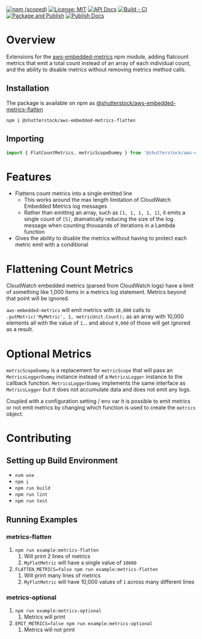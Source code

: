 [![npm (scoped)](https://img.shields.io/npm/v/%40shutterstock/aws-embedded-metrics-flatten)](https://www.npmjs.com/package/@shutterstock/aws-embedded-metrics-flatten) [![License: MIT](https://img.shields.io/badge/License-MIT-green.svg)](https://opensource.org/licenses/MIT) [![API Docs](https://img.shields.io/badge/API%20Docs-View%20Here-blue)](https://tech.shutterstock.com/aws-embedded-metrics-flatten/) [![Build - CI](https://github.com/shutterstock/aws-embedded-metrics-flatten/actions/workflows/ci.yml/badge.svg)](https://github.com/shutterstock/aws-embedded-metrics-flatten/actions/workflows/ci.yml) [![Package and Publish](https://github.com/shutterstock/aws-embedded-metrics-flatten/actions/workflows/publish.yml/badge.svg)](https://github.com/shutterstock/aws-embedded-metrics-flatten/actions/workflows/publish.yml) [![Publish Docs](https://github.com/shutterstock/aws-embedded-metrics-flatten/actions/workflows/docs.yml/badge.svg)](https://github.com/shutterstock/aws-embedded-metrics-flatten/actions/workflows/docs.yml)

# Overview

Extensions for the [aws-embedded-metrics](https://www.npmjs.com/package/aws-embedded-metrics) npm module, adding flatcount metrics that emit a total count instead of an array of each individual count, and the ability to disable metrics without removing metrics method calls.

## Installation

The package is available on npm as [@shutterstock/aws-embedded-metrics-flatten](https://www.npmjs.com/package/@shutterstock/aws-embedded-metrics-flatten)

`npm i @shutterstock/aws-embedded-metrics-flatten`

## Importing

```typescript
import { FlatCountMetrics, metricScopeDummy } from '@shutterstock/aws-embedded-metrics-flatten';
```

# Features

- Flattens count metrics into a single emitted line
  - This works around the max length limitation of CloudWatch Embedded Metrics log messages
  - Rather than emitting an array, such as `[1, 1, 1, 1, 1]`, it emits a single count of `[5]`, dramatically reducing the size of the log message when counting thousands of iterations in a Lambda function
- Gives the ability to disable the metrics without having to protect each metric emit with a conditional

# Flattening Count Metrics

CloudWatch embedded metrics (parsed from CloudWatch logs) have a limit of something like 1,000 items in a metrics log statement. Metrics beyond that point will be ignored.

`aws-embedded-metrics` will emit metrics with `10,000` calls to `.putMetric('MyMetric', 1, metricUnit.Count);` as an array with 10,000 elements all with the value of `1`... and about `9,000` of those will get ignored as a result.

# Optional Metrics

`metricScopeDummy` is a replacement for `metricScope` that will pass an `MetricsLoggerDummy` instance instead of a `MetricsLogger` instance to the callback function. `MetricsLoggerDummy` implements the same interface as `MetricsLogger` but it does not accumulate data and does not emit any logs.

Coupled with a configuration setting / env var it is possible to emit metrics or not emit metrics by changing which function is used to create the `metrics` object.

# Contributing

## Setting up Build Environment

- `nvm use`
- `npm i`
- `npm run build`
- `npm run lint`
- `npm run test`

## Running Examples

### metrics-flatten

1. `npm run example:metrics-flatten`
   1. Will print 2 lines of metrics
   2. `MyFlatMetric` will have a single value of `10000`
2. `FLATTEN_METRICS=false npm run example:metrics-flatten`
   1. Will print many lines of metrics
   2. `MyFlatMetric` will have 10,000 values of `1` across many different lines

### metrics-optional

1. `npm run example:metrics-optional`
   1. Metrics will print
2. `EMIT_METRICS=false npm run example:metrics-optional`
   1. Metrics will not print
